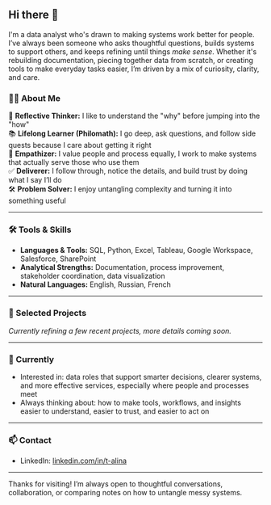 ## Hi there 👋

I'm a data analyst who's drawn to making systems work better for people. I’ve always been someone who asks thoughtful questions, builds systems to support others, and keeps refining until things *make sense*. Whether it's rebuilding documentation, piecing together data from scratch, or creating tools to make everyday tasks easier, I’m driven by a mix of curiosity, clarity, and care.

### 👩‍💻 About Me

🧠 **Reflective Thinker:** I like to understand the "why" before jumping into the "how"   
📚 **Lifelong Learner (Philomath):** I go deep, ask questions, and follow side quests because I care about getting it right  
🤝 **Empathizer:** I value people and process equally, I work to make systems that actually serve those who use them  
✅ **Deliverer:** I follow through, notice the details, and build trust by doing what I say I’ll do  
🛠️ **Problem Solver:** I enjoy untangling complexity and turning it into something useful

---

### 🛠️ Tools & Skills

- **Languages & Tools:** SQL, Python, Excel, Tableau, Google Workspace, Salesforce, SharePoint  
- **Analytical Strengths:** Documentation, process improvement, stakeholder coordination, data visualization  
- **Natural Languages:** English, Russian, French  

---

### 📁 Selected Projects

*Currently refining a few recent projects, more details coming soon.*

---

### 🌱 Currently

- Interested in: data roles that support smarter decisions, clearer systems, and more effective services, especially where people and processes meet  
- Always thinking about: how to make tools, workflows, and insights easier to understand, easier to trust, and easier to act on

---

### 📫 Contact

- LinkedIn: [linkedin.com/in/t-alina](https://www.linkedin.com/in/t-alina/)  

---

Thanks for visiting! I’m always open to thoughtful conversations, collaboration, or comparing notes on how to untangle messy systems.
